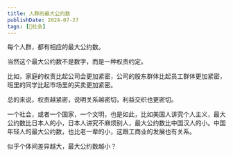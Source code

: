 ```yaml
---
title: 人群的最大公约数
publishDate: 2024-07-27
tags: [👫社会]
---
```


每个人群，都有相应的最大公约数。

当然这个最大公约数不是数字，而是一种权责约定。

比如，家庭的权责比起公司会更加紧密，公司的股东群体比起员工群体更加紧密，班里的同学比起市场里的买卖更加紧密。

总的来说，权责越紧密，说明关系越密切，利益交织也更密切。

一个社会，或者一个国家，一个文明，也是如此，比如美国人讲究个人主义，最大公约数比日本人的小，日本人讲究不麻烦别人，最大公约数比中国汉人的小。中国年轻人的最大公约数，也比老一辈的小，这跟工商业的发展也有关系。

似乎个体间差异越大，最大公约数越小？
